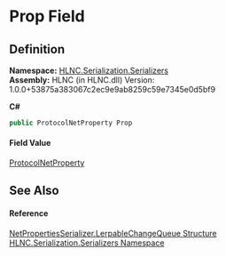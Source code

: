 # Prop Field




## Definition
**Namespace:** <a href="N_HLNC_Serialization_Serializers">HLNC.Serialization.Serializers</a>  
**Assembly:** HLNC (in HLNC.dll) Version: 1.0.0+53875a383067c2ec9e9ab8259c59e7345e0d5bf9

**C#**
``` C#
public ProtocolNetProperty Prop
```



#### Field Value
<a href="T_HLNC_Serialization_ProtocolNetProperty">ProtocolNetProperty</a>

## See Also


#### Reference
<a href="T_HLNC_Serialization_Serializers_NetPropertiesSerializer_LerpableChangeQueue">NetPropertiesSerializer.LerpableChangeQueue Structure</a>  
<a href="N_HLNC_Serialization_Serializers">HLNC.Serialization.Serializers Namespace</a>  
